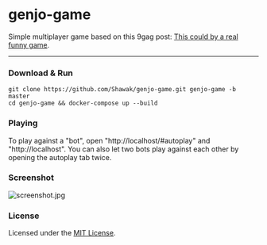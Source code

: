 # genjo-game

Simple multiplayer game based on this 9gag post: [This could by a real funny game](https://9gag.com/gag/aGZRpDG/this-could-be-a-real-funny-game).

__________________


### Download & Run

```
git clone https://github.com/Shawak/genjo-game.git genjo-game -b master
cd genjo-game && docker-compose up --build
```

### Playing

To play against a "bot", open "http://localhost/#autoplay" and "http://localhost". You can also let two bots play against each other by opening the autoplay tab twice.

### Screenshot

![screenshot.jpg](https://github.com/Shawak/genjo-game/blob/master)

### License

Licensed under the [MIT License](https://github.com/Shawak/genjo-game/blob/master/LICENSE.md).
